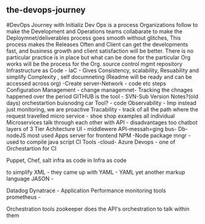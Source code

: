 ## the-devops-journey
#DevOps Journey with Initializ
Dev Ops is a process Organizations follow to make the Development and Operations teams collabarate to make the Deploymnet/deliverables process goes smooth without glitches, This process makes the Releases Often and Client can get the developments fast, and business growth and client satisfaction will be better.
There is no particular practice is in place but what can be done for the particular Org works will be the process for the Org.
source control mgmt repository
Infrastructure as Code - IaC  - Gives Consistency, scalability, Resuability and simplify Complexity , self documneting (Readme will be ready and can be accessed across org)
-Create server-Network - code  etc steps
Configuration Management - change managemnet- Tracking the chnages happened over the period   GITHUB is the tool - SVN-Sub Version Notes?(old days)
orchestartion buisnodng car 
Tool?  - code
Observability - Imp instead just  monitoring, we are proactive
Tracability   - track of all the path where the request travelled
micro service  - shoe shop examples  all individual Microservices talk through each other with API  - disadvantages too
chatbot
layers of   3 Tier Achitecture  UI - middlewere API-messah=ging bus-  Db-
nodeJS most used Apps server for frontend   NPM -Node package mngr - used to compile java script
CI Tools -cloud- Azure Devops  - one of Orchestartion for CI

Puppet, Chef, salt infra as code   in Infra as code

to simplify  XML - they came up with YAML - YAML yet another markup language
JASON  - 

Datadog Dynatrace  - Application Performance monitoring tools  
prometheus -

Orchestration tools   zookeeper does the API's orchestration to talk within them

